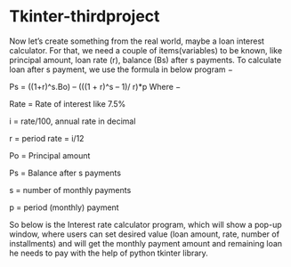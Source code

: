 # Tkinter-thirdproject


Now let’s create something from the real world, maybe a loan interest calculator. For that, we need a couple of items(variables) to be known, like principal amount, loan rate (r), balance (Bs) after s payments. To calculate loan after s payment, we use the formula in below program −

Ps = ((1+r)^s.Bo) – (((1 + r)^s – 1)/ r)*p
Where −

Rate = Rate of interest like 7.5%

i = rate/100, annual rate in decimal

r = period rate = i/12

Po = Principal amount

Ps = Balance after s payments

s = number of monthly payments

p = period (monthly) payment

So below is the Interest rate calculator program, which will show a pop-up window, where users can set desired value (loan amount, rate, number of installments) and will get the monthly payment amount and remaining loan he needs to pay with the help of python tkinter library.
